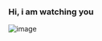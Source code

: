 ### Hi, i am watching you 

![image](https://user-images.githubusercontent.com/21363757/208698198-d79cbb5a-7013-46a6-bca2-a9e76aae50f3.png)


<!--
**gy1001/gy1001** is a ✨ _special_ ✨ repository because its `README.md` (this file) appears on your GitHub profile.

Here are some ideas to get you started:

- 🔭 I’m currently working on ...
- 🌱 I’m currently learning ...
- 👯 I’m looking to collaborate on ...
- 🤔 I’m looking for help with ...
- 💬 Ask me about ...
- 📫 How to reach me: ...
- 😄 Pronouns: ...
- ⚡ Fun fact: ...
-->
